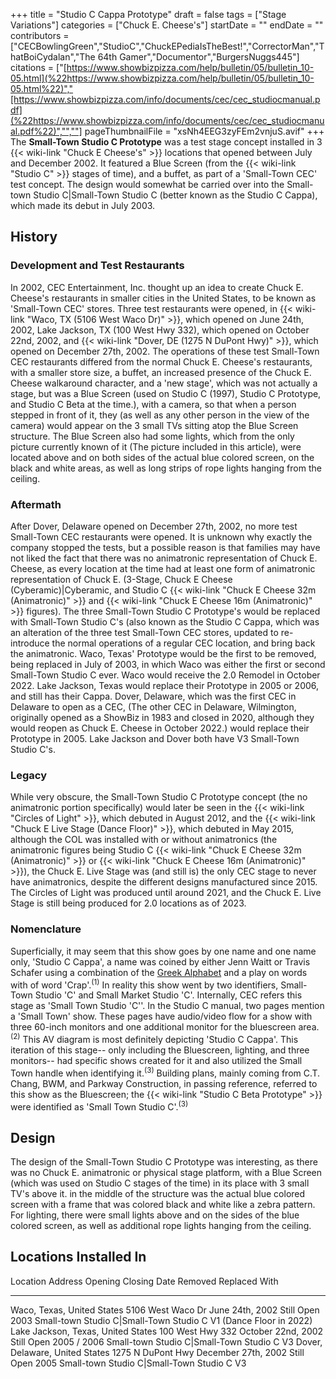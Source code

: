+++
title = "Studio C Cappa Prototype"
draft = false
tags = ["Stage Variations"]
categories = ["Chuck E. Cheese's"]
startDate = ""
endDate = ""
contributors = ["CECBowlingGreen","StudioC","ChuckEPediaIsTheBest!","CorrectorMan","ThatBoiCydalan","The 64th Gamer","Documentor","BurgersNuggs445"]
citations = ["[https://www.showbizpizza.com/help/bulletin/05/bulletin_10-05.html](%22https://www.showbizpizza.com/help/bulletin/05/bulletin_10-05.html%22)","[https://www.showbizpizza.com/info/documents/cec/cec_studiocmanual.pdf](%22https://www.showbizpizza.com/info/documents/cec/cec_studiocmanual.pdf%22)","",""]
pageThumbnailFile = "xsNh4EEG3zyFEm2vnjuS.avif"
+++
The **Small-Town Studio C Prototype** was a test stage concept installed in 3 {{< wiki-link "Chuck E Cheese's" >}} locations that opened between July and December 2002. It featured a Blue Screen (from the {{< wiki-link "Studio C" >}} stages of time), and a buffet, as part of a 'Small-Town CEC' test concept. The design would somewhat be carried over into the Small-town Studio C|Small-Town Studio C (better known as the Studio C Cappa), which made its debut in July 2003.

## History

### Development and Test Restaurants

In 2002, CEC Entertainment, Inc. thought up an idea to create Chuck E. Cheese's restaurants in smaller cities in the United States, to be known as 'Small-Town CEC' stores. Three test restaurants were opened, in {{< wiki-link "Waco, TX (5106 West Waco Dr)" >}}, which opened on June 24th, 2002, Lake Jackson, TX (100 West Hwy 332), which opened on October 22nd, 2002, and {{< wiki-link "Dover, DE (1275 N DuPont Hwy)" >}}, which opened on December 27th, 2002. The operations of these test Small-Town CEC restaurants differed from the normal Chuck E. Cheese's restaurants, with a smaller store size, a buffet, an increased presence of the Chuck E. Cheese walkaround character, and a 'new stage', which was not actually a stage, but was a Blue Screen (used on Studio C (1997), Studio C Prototype, and Studio C Beta at the time.), with a camera, so that when a person stepped in front of it, they (as well as any other person in the view of the camera) would appear on the 3 small TVs sitting atop the Blue Screen structure. The Blue Screen also had some lights, which from the only picture currently known of it (The picture included in this article), were located above and on both sides of the actual blue colored screen, on the black and white areas, as well as long strips of rope lights hanging from the ceiling.

### Aftermath

After Dover, Delaware opened on December 27th, 2002, no more test Small-Town CEC restaurants were opened. It is unknown why exactly the company stopped the tests, but a possible reason is that families may have not liked the fact that there was no animatronic representation of Chuck E. Cheese, as every location at the time had at least one form of animatronic representation of Chuck E. (3-Stage, Chuck E Cheese (Cyberamic)|Cyberamic, and Studio C {{< wiki-link "Chuck E Cheese 32m (Animatronic)" >}} and {{< wiki-link "Chuck E Cheese 16m (Animatronic)" >}} figures). The three Small-Town Studio C Prototype's would be replaced with Small-Town Studio C's (also known as the Studio C Cappa, which was an alteration of the three test Small-Town CEC stores, updated to re-introduce the normal operations of a regular CEC location, and bring back the animatronic. Waco, Texas' Prototype would be the first to be removed, being replaced in July of 2003, in which Waco was either the first or second Small-Town Studio C ever. Waco would receive the 2.0 Remodel in October 2022. Lake Jackson, Texas would replace their Prototype in 2005 or 2006, and still has their Cappa. Dover, Delaware, which was the first CEC in Delaware to open as a CEC, (The other CEC in Delaware, Wilmington, originally opened as a ShowBiz in 1983 and closed in 2020, although they would reopen as Chuck E. Cheese in October 2022.) would replace their Prototype in 2005. Lake Jackson and Dover both have V3 Small-Town Studio C's.

### Legacy

While very obscure, the Small-Town Studio C Prototype concept (the no animatronic portion specifically) would later be seen in the {{< wiki-link "Circles of Light" >}}, which debuted in August 2012, and the {{< wiki-link "Chuck E Live Stage (Dance Floor)" >}}, which debuted in May 2015, although the COL was installed with or without animatronics (the animatronic figures being Studio C {{< wiki-link "Chuck E Cheese 32m (Animatronic)" >}} or {{< wiki-link "Chuck E Cheese 16m (Animatronic)" >}}), the Chuck E. Live Stage was (and still is) the only CEC stage to never have animatronics, despite the different designs manufactured since 2015. The Circles of Light was produced until around 2021, and the Chuck E. Live Stage is still being produced for 2.0 locations as of 2023.

### Nomenclature

Superficially, it may seem that this show goes by one name and one name only, 'Studio C Cappa', a name was coined by either Jenn Waitt or Travis Schafer using a combination of the [Greek Alphabet](https://en.wikipedia.org/wiki/Greek_alphabet) and a play on words with of word 'Crap'.<sup>(1)</sup> In reality this show went by two identifiers, Small-Town Studio 'C' and Small Market Studio 'C'.
Internally, CEC refers this stage as 'Small Town Studio 'C''. In the Studio C manual, two pages mention a 'Small Town' show. These pages have audio/video flow for a show with three 60-inch monitors and one additional monitor for the bluescreen area.<sup>(2)</sup> This AV diagram is most definitely depicting 'Studio C Cappa'.
This iteration of this stage-- only including the Bluescreen, lighting, and three monitors-- had specific shows created for it and also utilized the Small Town handle when identifying it.<sup>(3)</sup>
Building plans, mainly coming from C.T. Chang, BWM, and Parkway Construction, in passing reference, referred to this show as the Bluescreen; the {{< wiki-link "Studio C Beta Prototype" >}} were identified as 'Small Town Studio C'.<sup>(3)</sup>

## Design

The design of the Small-Town Studio C Prototype was interesting, as there was no Chuck E. animatronic or physical stage platform, with a Blue Screen (which was used on Studio C stages of the time) in its place with 3 small TV's above it. in the middle of the structure was the actual blue colored screen with a frame that was colored black and white like a zebra pattern. For lighting, there were small lights above and on the sides of the blue colored screen, as well as additional rope lights hanging from the ceiling.

## Locations Installed In

  Location                             Address             Opening               Closing Date   Removed       Replaced With
  ------------------------------------ ------------------- --------------------- -------------- ------------- -------------------------------------------------------------------
  Waco, Texas, United States           5106 West Waco Dr   June 24th, 2002       Still Open     2003          Small-town Studio C|Small-Town Studio C V1 (Dance Floor in 2022)
  Lake Jackson, Texas, United States   100 West Hwy 332    October 22nd, 2002    Still Open     2005 / 2006   Small-town Studio C|Small-Town Studio C V3
  Dover, Delaware, United States       1275 N DuPont Hwy   December 27th, 2002   Still Open     2005          Small-town Studio C|Small-Town Studio C V3

